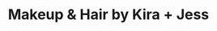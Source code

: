 ---
title: "Makeup & Hair by Kira + Jess"
url: /houston/makeup-and-hair-by-kira-jess/
shop: beauty
---